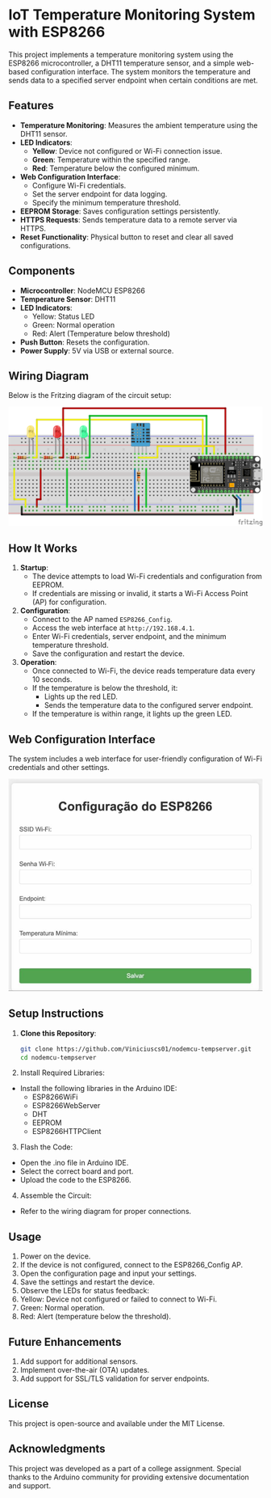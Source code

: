 # IoT Temperature Monitoring System with ESP8266

This project implements a temperature monitoring system using the ESP8266 microcontroller, a DHT11 temperature sensor, and a simple web-based configuration interface. The system monitors the temperature and sends data to a specified server endpoint when certain conditions are met.

## Features
- **Temperature Monitoring**: Measures the ambient temperature using the DHT11 sensor.
- **LED Indicators**:
  - **Yellow**: Device not configured or Wi-Fi connection issue.
  - **Green**: Temperature within the specified range.
  - **Red**: Temperature below the configured minimum.
- **Web Configuration Interface**:
  - Configure Wi-Fi credentials.
  - Set the server endpoint for data logging.
  - Specify the minimum temperature threshold.
- **EEPROM Storage**: Saves configuration settings persistently.
- **HTTPS Requests**: Sends temperature data to a remote server via HTTPS.
- **Reset Functionality**: Physical button to reset and clear all saved configurations.

## Components
- **Microcontroller**: NodeMCU ESP8266
- **Temperature Sensor**: DHT11
- **LED Indicators**:
  - Yellow: Status LED
  - Green: Normal operation
  - Red: Alert (Temperature below threshold)
- **Push Button**: Resets the configuration.
- **Power Supply**: 5V via USB or external source.

## Wiring Diagram
Below is the Fritzing diagram of the circuit setup:

![Wiring Diagram](images/wiring_diagram.png)

## How It Works
1. **Startup**:
   - The device attempts to load Wi-Fi credentials and configuration from EEPROM.
   - If credentials are missing or invalid, it starts a Wi-Fi Access Point (AP) for configuration.
2. **Configuration**:
   - Connect to the AP named `ESP8266_Config`.
   - Access the web interface at `http://192.168.4.1`.
   - Enter Wi-Fi credentials, server endpoint, and the minimum temperature threshold.
   - Save the configuration and restart the device.
3. **Operation**:
   - Once connected to Wi-Fi, the device reads temperature data every 10 seconds.
   - If the temperature is below the threshold, it:
     - Lights up the red LED.
     - Sends the temperature data to the configured server endpoint.
   - If the temperature is within range, it lights up the green LED.

## Web Configuration Interface
The system includes a web interface for user-friendly configuration of Wi-Fi credentials and other settings.

![Web Interface Screenshot](images/web_interface.png)

## Setup Instructions
1. **Clone this Repository**:
   ```bash
   git clone https://github.com/Viniciuscs01/nodemcu-tempserver.git
   cd nodemcu-tempserver
2. Install Required Libraries:
- Install the following libraries in the Arduino IDE:
  - ESP8266WiFi
  - ESP8266WebServer
  - DHT
  - EEPROM
  - ESP8266HTTPClient

3. Flash the Code:
- Open the .ino file in Arduino IDE.
- Select the correct board and port.
- Upload the code to the ESP8266.

4. Assemble the Circuit:
 - Refer to the wiring diagram for proper connections.

## Usage
1. Power on the device.
2. If the device is not configured, connect to the ESP8266_Config AP.
3. Open the configuration page and input your settings.
4. Save the settings and restart the device.
5. Observe the LEDs for status feedback:
6. Yellow: Device not configured or failed to connect to Wi-Fi.
7. Green: Normal operation.
8. Red: Alert (temperature below the threshold).

## Future Enhancements
1. Add support for additional sensors.
2. Implement over-the-air (OTA) updates.
3. Add support for SSL/TLS validation for server endpoints.

## License
This project is open-source and available under the MIT License.

## Acknowledgments
This project was developed as a part of a college assignment.
Special thanks to the Arduino community for providing extensive documentation and support.
